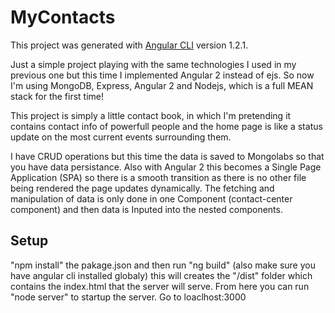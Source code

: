 # MyContacts

This project was generated with [Angular CLI](https://github.com/angular/angular-cli) version 1.2.1.

Just a simple project playing with the same technologies I used in my previous one but this time I implemented Angular 2 instead of ejs.
So now I'm using MongoDB, Express, Angular 2 and Nodejs, which is a full MEAN stack for the first time!

This project is simply a little contact book, in which I'm pretending it contains contact info of powerfull people and the home page is like a status update on the most current events surrounding them.

I have CRUD operations but this time the data is saved to Mongolabs so that you have data persistance. Also with Angular 2 this becomes a Single Page Application (SPA) so there is a smooth transition as there is no other file being rendered the page updates dynamically. The fetching and manipulation of data is only done in one Component (contact-center component) and then data is Inputed into the nested components.

## Setup

"npm install" the pakage.json and then run "ng build" 
(also make sure you have angular cli installed globaly) this will creates the "/dist" folder 
which contains the index.html that the server will serve.
From here you can run "node server" to startup the server.
Go to loaclhost:3000